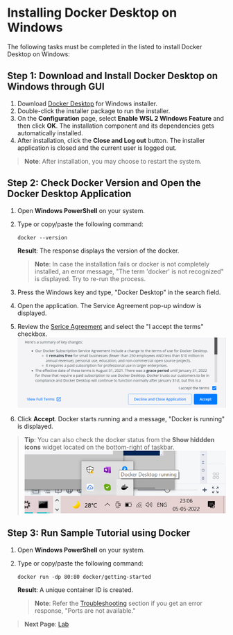 # Installing Docker Desktop on Windows
The following tasks must be completed in the listed to install Docker Desktop on Windows:

## Step 1: Download and Install Docker Desktop on Windows through GUI
1. Download [Docker Desktop](https://desktop.docker.com/win/main/amd64/Docker%20Desktop%20Installer.exe) for Windows installer.
2. Double-click the installer package to run the installer.
3. On the **Configuration** page, select **Enable WSL 2 Windows Feature** and then click **OK**. The installation component and its dependencies gets automatically installed.
4. After installation, click the **Close and Log out** button. The installer application is closed and the current user is logged out.
> **Note**: After installation, you may choose to restart the system.

## Step 2: Check Docker Version and Open the Docker Desktop Application
1. Open **Windows PowerShell** on your system.
2. Type or copy/paste the following command:
    ```
    docker --version
    ```
    **Result**: The response displays the version of the docker. <br/>
    
    > **Note**: In case the installation fails or docker is not completely installed, an error message, "The term 'docker' is not recognized" is displayed. Try to re-run the process.
 3. Press the Windows key and type, "Docker Desktop" in the search field.
 4. Open the application. The Service Agreement pop-up window is displayed.
 5. Review the [Serice Agreement](https://docs.docker.com/subscription/#docker-desktop-license-agreement) and select the "I accept the terms" checkbox.
    ![Agreement](./docker_images/Aggreement.png)
 6. Click **Accept**. Docker starts running and a message, "Docker is running" is displayed.
 > **Tip**: You can also check the docker status from the **Show hiddden icons** widget located on the bottom-right of taskbar.
 >          ![docker running](./docker_images/docker%20running.png)

## Step 3: Run Sample Tutorial using Docker
1. Open **Windows PowerShell** on your system.
2. Type or copy/paste the following command:
   ```
   docker run -dp 80:80 docker/getting-started
   ```
   **Result**: A unique container ID is created. <br/>
   
   > **Note**: Refer the [Troubleshooting](./troubleshoot.md) section if you get an error response, "Ports are not available."


> **Next Page**: [Lab](./Lab%2Drun.md)
